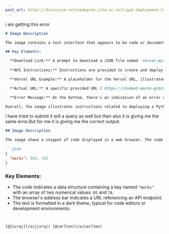 ```yaml
---
post_url: https://discourse.onlinedegree.iitm.ac.in/t/ga2-deployment-tools-discussion-thread-tds-jan-2025/161120/43
---
```

i am getting this error  

```markdown
# Image Description

The image contains a text interface that appears to be code or documentation related to a Python project. 

## Key Elements:

- **Download Link:** A prompt to download a JSON file named `vercel-python.json`, which contains data regarding the marks of 100 imaginary students.
  
- **API Instructions:** Instructions are provided to create and deploy a Python app to Vercel. It explains how to expose an API that, when requested with a specific URL format, returns a JSON response containing the marks for specified names.

- **Vercel URL Example:** A placeholder for the Vercel URL, illustrated with the format `https://your-app.vercel.app/api`.

- **Actual URL:** A specific provided URL (`https://student-marks-glb2vxnkf-tushars-projects-f2a54300.vercel.app/api`) highlighting where the API can be accessed.

- **Error Message:** At the bottom, there's an indication of an error or failure to fetch data.

Overall, the image illustrates instructions related to deploying a Python API on Vercel with an emphasis on accessing student marks data.
```

  
i have tried to submit it will a query as well but than also it is giving me the same error.But for me it is giving me the correct output.  

```markdown
## Image Description

The image shows a snippet of code displayed in a web browser. The code appears to be in JSON format, structured as follows:

```json
{
  "marks": [65, 74]
}
```

### Key Elements:
- The code indicates a data structure containing a key named `"marks"` with an array of two numerical values: `65` and `74`.
- The browser's address bar indicates a URL referencing an API endpoint.
- The text is formatted in a dark theme, typical for code editors or development environments.
```

  
[@Jivraj](/u/jivraj) [@carlton](/u/carlton)